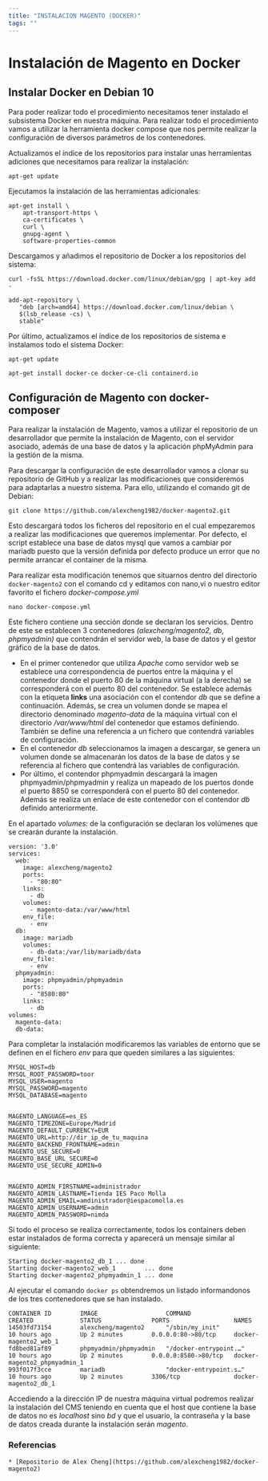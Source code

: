 ```yaml
---
title: "INSTALACION MAGENTO (DOCKER)"
tags: ""
---
```


# Instalación de Magento en Docker

## Instalar Docker en Debian 10

Para poder realizar todo el procedimiento necesitamos tener instalado el subsistema Docker en nuestra máquina. Para realizar todo el procedimiento vamos a utilizar la herramienta docker compose que nos permite realizar la configuración de diversos parámetros de los contenedores.

Actualizamos el índice de los repositorios para instalar unas herramientas adiciones que necesitamos para realizar la instalación:

```shell
apt-get update
```

Ejecutamos la instalación de las herramientas adicionales:

```shell
apt-get install \
    apt-transport-https \
    ca-certificates \
    curl \
    gnupg-agent \
    software-properties-common
```

Descargamos y añadimos el repositorio de Docker a los repositorios del sistema:

```shell
curl -fsSL https://download.docker.com/linux/debian/gpg | apt-key add -
```

```shell
add-apt-repository \
   "deb [arch=amd64] https://download.docker.com/linux/debian \
   $(lsb_release -cs) \
   stable"
```

Por último, actualizamos el índice de los repositorios de sistema e instalamos todo el sistema Docker:

```shell
apt-get update
```

```shell
apt-get install docker-ce docker-ce-cli containerd.io
```

## Configuración de Magento con docker-composer

Para realizar la instalación de Magento, vamos a utilizar el repositorio de un desarrollador que permite la instalación de Magento, con el servidor asociado,  además de una base de datos y la aplicación phpMyAdmin para la gestión de la misma.

Para descargar la configuración de este desarrollador vamos a clonar su repositorio de GitHub y a realizar las modificaciones que consideremos para adaptarlas a nuestro sistema. Para ello, utilizando el comando git de Debian:

```shell
git clone https://github.com/alexcheng1982/docker-magento2.git
```

Esto descargará todos los ficheros del repositorio en el cual empezaremos a realizar las modificaciones que queremos implementar. Por defecto, el script establece una base de datos mysql que vamos a cambiar por mariadb puesto que la versión definida por defecto produce un error que no permite arrancar el container de la misma. 

Para realizar esta modificación tenemos que situarnos dentro del directorio ```docker-magento2``` con el comando cd y editamos con nano,vi o nuestro editor favorito el fichero *docker-compose.yml* 

```shell
nano docker-compose.yml
```

Este fichero contiene una sección donde se declaran los servicios. Dentro de este se establecen 3 contenedores *(alexcheng/magento2, db, phpmyadmin)* que contendrán el servidor web, la base de datos y el gestor gráfico de la base de datos. 

* En el primer contenedor que utiliza *Apache* como servidor web se establece una correspondencia de puertos entre la máquina y el contenedor donde el puerto 80 de la máquina virtual (a la derecha) se corresponderá con el puerto 80 del contenedor. Se establece además con la etiqueta **links** una asociación con el contendor *db* que se define a continuación. Además, se crea un volumen donde se mapea el directorio denominado *magento-data* de la máquina virtual con el directorio */var/www/html* del contenedor que estamos definiendo. También se define una referencia a un fichero que contendrá variables de configuración.
* En el contenedor *db* seleccionamos la imagen a descargar, se genera un volumen donde se almacenarán los datos de la base de datos y se referencia al fichero que contendrá las variables de configuración.
* Por último, el contendor phpmyadmin descargará la imagen phpmyadmin/phpmyadmin y realiza un mapeado de los puertos donde el puerto 8850 se corresponderá con el puerto 80 del contenedor. Además se realiza un enlace de este contenedor con el contendor *db* definido anteriormente.

En el apartado *volumes:* de la configuración se declaran los volúmenes que se crearán durante la instalación. 

```shell
version: '3.0'
services:
  web:
    image: alexcheng/magento2
    ports:
      - "80:80"
    links:
      - db
    volumes:
      - magento-data:/var/www/html
    env_file:
      - env
  db:
    image: mariadb
    volumes:
      - db-data:/var/lib/mariadb/data
    env_file:
      - env
  phpmyadmin:
    image: phpmyadmin/phpmyadmin
    ports:
      - "8580:80"
    links:
      - db
volumes:
  magento-data:
  db-data:
```

Para completar la instalación modificaremos las variables de entorno que se definen en el fichero *env* para que queden similares a las siguientes:

```shell
MYSQL_HOST=db
MYSQL_ROOT_PASSWORD=toor
MYSQL_USER=magento
MYSQL_PASSWORD=magento
MYSQL_DATABASE=magento


MAGENTO_LANGUAGE=es_ES
MAGENTO_TIMEZONE=Europe/Madrid
MAGENTO_DEFAULT_CURRENCY=EUR
MAGENTO_URL=http://dir_ip_de_tu_maquina
MAGENTO_BACKEND_FRONTNAME=admin
MAGENTO_USE_SECURE=0
MAGENTO_BASE_URL_SECURE=0
MAGENTO_USE_SECURE_ADMIN=0


MAGENTO_ADMIN_FIRSTNAME=administrador
MAGENTO_ADMIN_LASTNAME=Tienda IES Paco Molla
MAGENTO_ADMIN_EMAIL=amdinistrador@iespacomolla.es
MAGENTO_ADMIN_USERNAME=admin
MAGENTO_ADMIN_PASSWORD=nimda
```

Si todo el proceso se realiza correctamente, todos los containers deben estar instalados de forma correcta y aparecerá un mensaje similar al siguiente:

```shell
Starting docker-magento2_db_1 ... done
Starting docker-magento2_web_1        ... done
Starting docker-magento2_phpmyadmin_1 ... done
```

Al ejecutar el comando ```docker ps``` obtendremos un listado informandonos de los tres contenedores que se han instalado.

```shell
CONTAINER ID        IMAGE                   COMMAND                  CREATED             STATUS              PORTS                  NAMES
14503fd73154        alexcheng/magento2      "/sbin/my_init"          10 hours ago        Up 2 minutes        0.0.0.0:80->80/tcp     docker-magento2_web_1
fd8bed81af89        phpmyadmin/phpmyadmin   "/docker-entrypoint.…"   10 hours ago        Up 2 minutes        0.0.0.0:8580->80/tcp   docker-magento2_phpmyadmin_1
993f017f3cce        mariadb                 "docker-entrypoint.s…"   10 hours ago        Up 2 minutes        3306/tcp               docker-magento2_db_1
```

Accediendo a la dirección IP de nuestra máquina virtual podremos realizar la instalación del CMS teniendo en cuenta que el host que contiene la base de datos no es *localhost* sino *bd* y que el usuario, la contraseña y la base de datos creada durante la instalación serán *magento*.

### Referencias

	* [Repositorio de Alex Cheng](https://github.com/alexcheng1982/docker-magento2)

